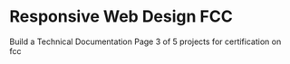 # Responsive Web Design FCC 
Build a Technical Documentation Page 3 of 5 projects for certification on fcc

